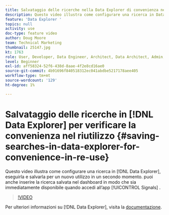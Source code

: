 ```yaml
---
title: Salvataggio delle ricerche nella Data Explorer di convenienza nel riutilizzo
description: Questo video illustra come configurare una ricerca in Data Explorer, eseguirla e quindi salvarla per un nuovo utilizzo in un secondo momento. puoi anche inserire la ricerca salvata nel dashboard in modo che sia immediatamente disponibile quando accedi all’app Segnali .
feature: 'Data Explorer '
topics: null
activity: use
doc-type: feature video
author: Doug Moore
team: Technical Marketing
thumbnail: 25147.jpg
kt: 1763
role: User, Developer, Data Engineer, Architect, Data Architect, Admin, Leader
level: Beginner
exl-id: aff58324-52f6-438d-8aae-4f2e8cd16ae0
source-git-commit: 4b91696f840518312ec041abdbe5217178aee405
workflow-type: tm+mt
source-wordcount: '129'
ht-degree: 1%

---
```


# Salvataggio delle ricerche in [!DNL Data Explorer] per verificare la convenienza nel riutilizzo {#saving-searches-in-data-explorer-for-convenience-in-re-use}

Questo video illustra come configurare una ricerca in [!DNL Data Explorer], eseguirla e salvarla per un nuovo utilizzo in un secondo momento. puoi anche inserire la ricerca salvata nel dashboard in modo che sia immediatamente disponibile quando accedi all’app [!UICONTROL Signals] .

>[!VIDEO](https://video.tv.adobe.com/v/25147/?quality=12)

Per ulteriori informazioni su [!DNL Data Explorer], visita la [documentazione](https://experiencecloud.adobe.com/resources/help/en_US/aam/data-explorer.html).
